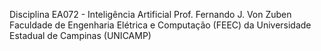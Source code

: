 Disciplina EA072 - Inteligência Artificial 
Prof. Fernando J. Von Zuben
Faculdade de Engenharia Elétrica e Computação (FEEC) da Universidade Estadual de Campinas (UNICAMP)
